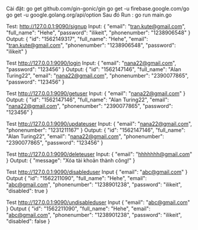 Cài đặt: go get github.com/gin-gonic/gin
go get -u firebase.google.com/go
go get -u google.golang.org/api/option
Sau đó Run : go run main.go

Test: http://127.0.0.1:9090/signup
Input:
{
	"email": "tran.kute@gmail.com",
	"full_name": "Hehe",
	"password": "ilikeit",
	"phonenumber": "1238906548"
}
Output:
{
    "id": "1562149317",
    "full_name": "Hehe",
    "email": "tran.kute@gmail.com",
    "phonenumber": "1238906548",
    "password": "ilikeit"
}

Test http://127.0.0.1:9090/login
Input:
{
	"email": "nana22@gmail.com",
	"password": "123456"
}
Output:
{
    "id": "1562147146",
    "full_name": "Alan Turing22",
    "email": "nana22@gmail.com",
    "phonenumber": "2390077865",
    "password": "123456"
}

Test http://127.0.0.1:9090/getuser
Input:
{
	"email": "nana22@gmail.com"
}
Output:
{
    "id": "1562147146",
    "full_name": "Alan Turing22",
    "email": "nana22@gmail.com",
    "phonenumber": "2390077865",
    "password": "123456"
}

Test http://127.0.0.1:9090/updateuser
Input:
{
	"email": "nana22@gmail.com",
	"phonenumber": "1231211167"
}
Output:
{
    "id": "1562147146",
    "full_name": "Alan Turing22",
    "email": "nana22@gmail.com",
    "phonenumber": "2390077865",
    "password": "123456"
}

Test http://127.0.0.1:9090/deleteuser
Input:
{
	"email": "hhhhhhh@gmail.com"
}
Output:
{
    "message": "Xóa tài khoản thành công!"
}

Test http://127.0.0.1:9090/disableduser
Input
{
	"email": "abc@gmail.com"
}
Output
{
    "id": "1562211090",
    "full_name": "Hehe",
    "email": "abc@gmail.com",
    "phonenumber": "1238901238",
    "password": "ilikeit",
    "disabled": true
}


Test http://127.0.0.1:9090/undisableduser
Input
{
	"email": "abc@gmail.com"
}
Output
{
    "id": "1562211090",
    "full_name": "Hehe",
    "email": "abc@gmail.com",
    "phonenumber": "1238901238",
    "password": "ilikeit",
    "disabled": false
}


